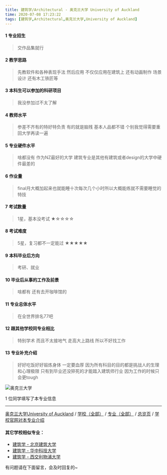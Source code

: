 ```yaml
---
title: 建筑学/Architectural - 奥克兰大学 University of Auckland
time: 2020-07-08 17:23:22
tags: [建筑学,Architectural,奥克兰大学,University of Auckland]
---
```

#### 1 专业招生
> 交作品集就行


#### 2 教学思路
> 先教软件和各种表现手法 然后应用 不仅仅应用在建筑上 还有动画制作 场景设计 还有木工铁匠等


#### 3 本科生可以参加的科研项目
>  我没参加过不太了解


#### 4 教师水平
> 参差不齐有的特好特负责 有的就是脑残 基本人品都不错 个别我觉得需要重回大学再读一遍


#### 5 专业硬件水平
> 啥都没有 作为NZ最好的大学 建筑专业是其他有建筑或者design的大学中硬件最差的


#### 6 作业量
> final月大概加起来也就能睡十次每次几个小时所以大概能练就不需要睡觉的特技


#### 7 考试数量
> 1星，基本没考试
★☆☆☆☆


#### 8 考试难度
> 5星，复习都不一定能过
★★★★★


#### 9 本科毕业后方向
> 考研、就业


#### 10 毕业后从事的工作及前景
> 啥都有 还有去开咖啡馆的


#### 11 专业总体水平
> 在全世界排名77吧


#### 12 跟其他学校同专业相比
> 特别学术 而且不太接地气 走高大上路线 所以不好找工作


#### 13 专业补充介绍
> 好好吃饭好好锻炼身体 一定要血厚 因为所有科目的目的都是挑战人的生理和心理极限 只有到毕业还没猝死的才能踏入建筑师行业 因为工作的时候只会更tough


![奥克兰大学](http://upload-images.jianshu.io/upload_images/6506516-3e784c49b8e90ddb.jpg?imageMogr2/auto-orient/strip%7CimageView2/2/w/1240)

1 位同学填写了本专业信息
***
[奥克兰大学University of Auckland](https://univgo.github.io/2020/07/08/奥克兰大学University%20of%20Auckland)  / [学校（全部）](https://univgo.github.io/2020/07/09/学校汇总页) / [专业（全部）](https://univgo.github.io/2020/07/09/专业汇总页) / [总览页](https://univgo.github.io/2020/07/09/总览) / [学校官网对本专业介绍](https://www.auckland.ac.nz/study-options/programmes/undergraduate/6206/bachelor-of-architectural-studies-bas)

#### 其它学校相似专业：
- [建筑学 - 北京建筑大学](https://univgo.github.io/2020/07/08/建筑学%20-%20北京建筑大学)
- [建筑学 - 华中科技大学](https://univgo.github.io/2020/07/08/建筑学%20-%20华中科技大学)
- [建筑学 - 西交利物浦大学](https://univgo.github.io/2020/07/08/建筑学%20-%20西交利物浦大学)

有问题请在下面留言，会及时回复的~
